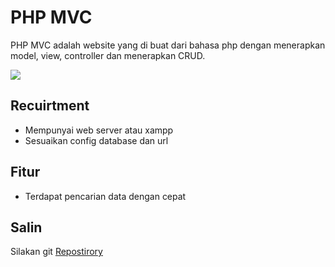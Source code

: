 # PHP MVC
PHP MVC adalah website yang di buat dari bahasa php dengan menerapkan model, view, controller dan menerapkan CRUD.

![](https://i.ibb.co/N9xMjzR/phpMvc.png)

## Recuirtment
- Mempunyai web server atau xampp
- Sesuaikan config database dan url

## Fitur
- Terdapat pencarian data dengan cepat

## Salin
Silakan git [Repostirory](https://github.com/amirhdytt/phpMVC.git)
